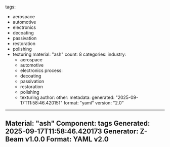 tags:
  - aerospace
  - automotive
  - electronics
  - decoating
  - passivation
  - restoration
  - polishing
  - texturing
material: "ash"
count: 8
categories:
  industry:
    - aerospace
    - automotive
    - electronics
  process:
    - decoating
    - passivation
    - restoration
    - polishing
    - texturing
  author:
  other:
metadata:
  generated: "2025-09-17T11:58:46.420151"
  format: "yaml"
  version: "2.0"

---
Material: "ash"
Component: tags
Generated: 2025-09-17T11:58:46.420173
Generator: Z-Beam v1.0.0
Format: YAML v2.0
---